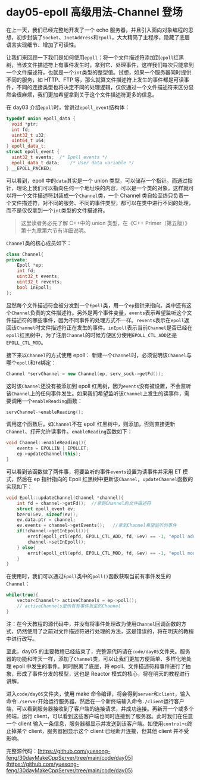 # day05-epoll 高级用法-Channel 登场

在上一天，我们已经完整地开发了一个 echo 服务器，并且引入面向对象编程的思想，初步封装了`Socket`、`InetAddress`和`Epoll`，大大精简了主程序，隐藏了底层语言实现细节、增加了可读性。

让我们来回顾一下我们是如何使用`epoll`：将一个文件描述符添加到`epoll`红黑树，当该文件描述符上有事件发生时，拿到它、处理事件，这样我们每次只能拿到一个文件描述符，也就是一个`int`类型的整型值。试想，如果一个服务器同时提供不同的服务，如 HTTP、FTP 等，那么就算文件描述符上发生的事件都是可读事件，不同的连接类型也将决定不同的处理逻辑，仅仅通过一个文件描述符来区分显然会很麻烦，我们更加希望拿到关于这个文件描述符更多的信息。

在 day03 介绍`epoll`时，曾讲过`epoll_event`结构体：

```cpp
typedef union epoll_data {
  void *ptr;
  int fd;
  uint32_t u32;
  uint64_t u64;
} epoll_data_t;
struct epoll_event {
  uint32_t events;	/* Epoll events */
  epoll_data_t data;	/* User data variable */
} __EPOLL_PACKED;
```

可以看到，epoll 中的`data`其实是一个 union 类型，可以储存一个指针。而通过指针，理论上我们可以指向任何一个地址块的内容，可以是一个类的对象，这样就可以将一个文件描述符封装成一个`Channel`类，一个 Channel 类自始至终只负责一个文件描述符，对不同的服务、不同的事件类型，都可以在类中进行不同的处理，而不是仅仅拿到一个`int`类型的文件描述符。

> 这里读者务必先了解 C++中的 union 类型，在《C++ Primer（第五版）》第十九章第六节有详细说明。

`Channel`类的核心成员如下：

```cpp
class Channel{
private:
    Epoll *ep;
    int fd;
    uint32_t events;
    uint32_t revents;
    bool inEpoll;
};
```

显然每个文件描述符会被分发到一个`Epoll`类，用一个`ep`指针来指向。类中还有这个`Channel`负责的文件描述符。另外是两个事件变量，`events`表示希望监听这个文件描述符的哪些事件，因为不同事件的处理方式不一样。`revents`表示在`epoll`返回该`Channel`时文件描述符正在发生的事件。`inEpoll`表示当前`Channel`是否已经在`epoll`红黑树中，为了注册`Channel`的时候方便区分使用`EPOLL_CTL_ADD`还是`EPOLL_CTL_MOD`。

接下来以`Channel`的方式使用 epoll：
新建一个`Channel`时，必须说明该`Channel`与哪个`epoll`和`fd`绑定：

```cpp
Channel *servChannel = new Channel(ep, serv_sock->getFd());
```

这时该`Channel`还没有被添加到 epoll 红黑树，因为`events`没有被设置，不会监听该`Channel`上的任何事件发生。如果我们希望监听该`Channel`上发生的读事件，需要调用一个`enableReading`函数：

```cpp
servChannel->enableReading();
```

调用这个函数后，如`Channel`不在 epoll 红黑树中，则添加，否则直接更新`Channel`、打开允许读事件。`enableReading`函数如下：

```cpp
void Channel::enableReading(){
    events = EPOLLIN | EPOLLET;
    ep->updateChannel(this);
}
```

可以看到该函数做了两件事，将要监听的事件`events`设置为读事件并采用 ET 模式，然后在 ep 指针指向的 Epoll 红黑树中更新该`Channel`，`updateChannel`函数的实现如下：

```cpp
void Epoll::updateChannel(Channel *channel){
    int fd = channel->getFd();  //拿到Channel的文件描述符
    struct epoll_event ev;
    bzero(&ev, sizeof(ev));
    ev.data.ptr = channel;
    ev.events = channel->getEvents();   //拿到Channel希望监听的事件
    if(!channel->getInEpoll()){
        errif(epoll_ctl(epfd, EPOLL_CTL_ADD, fd, &ev) == -1, "epoll add error");//添加Channel中的fd到epoll
        channel->setInEpoll();
    } else{
        errif(epoll_ctl(epfd, EPOLL_CTL_MOD, fd, &ev) == -1, "epoll modify error");//已存在，则修改
    }
}
```

在使用时，我们可以通过`Epoll`类中的`poll()`函数获取当前有事件发生的`Channel`：

```cpp
while(true){
    vector<Channel*> activeChannels = ep->poll();
    // activeChannels是所有有事件发生的Channel
}
```

注：在今天教程的源代码中，并没有将事件处理改为使用`Channel`回调函数的方式，仍然使用了之前对文件描述符进行处理的方法，这是错误的，将在明天的教程中进行改写。

至此，day05 的主要教程已经结束了，完整源代码请在`code/day05`文件夹。服务器的功能和昨天一样，添加了`Channel`类，可以让我们更加方便简单、多样化地处理 epoll 中发生的事件。同时脱离了底层，将 epoll、文件描述符和事件进行了抽象，形成了事件分发的模型，这也是 Reactor 模式的核心，将在明天的教程进行讲解。

进入`code/day05`文件夹，使用 make 命令编译，将会得到`server`和`client`，输入命令`./server`开始运行服务器。然后在一个新终端输入命令`./client`运行客户端，可以看到服务器接收到了客户端的连接请求，并成功连接。再新开一个或多个终端，运行 client，可以看到这些客户端也同时连接到了服务器。此时我们在任意一个 client 输入一条信息，服务器都显示并发送到该客户端。如使用`control+c`终止掉某个 client，服务器回显示这个 client 已经断开连接，但其他 client 并不受影响。

完整源代码：[https://github.com/yuesong-feng/30dayMakeCppServer/tree/main/code/day05](https://github.com/yuesong-feng/30dayMakeCppServer/tree/main/code/day05)
